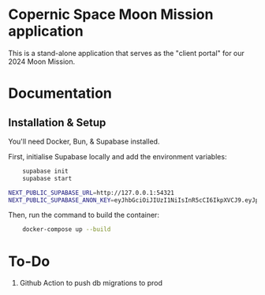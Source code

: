 # Copernic Space Moon Mission application
This is a stand-alone application that serves as the "client portal" for our 2024 Moon Mission.

# Documentation
## Installation & Setup

You'll need Docker, Bun, & Supabase installed.

First, initialise Supabase locally and add the environment variables:

```bash
    supabase init
    supabase start
```

```zsh
NEXT_PUBLIC_SUPABASE_URL=http://127.0.0.1:54321
NEXT_PUBLIC_SUPABASE_ANON_KEY=eyJhbGciOiJIUzI1NiIsInR5cCI6IkpXVCJ9.eyJpc3MiOiJzdXBhYmFzZS1kZW1vIiwicm9sZSI6ImFub24iLCJleHAiOjE5ODM4MTI5OTZ9.CRXP1A7WOeoJeXxjNni43kdQwgnWNReilDMblYTn_I0
```

Then, run the command to build the container:

```bash
    docker-compose up --build
```


# To-Do
1. Github Action to push db migrations to prod